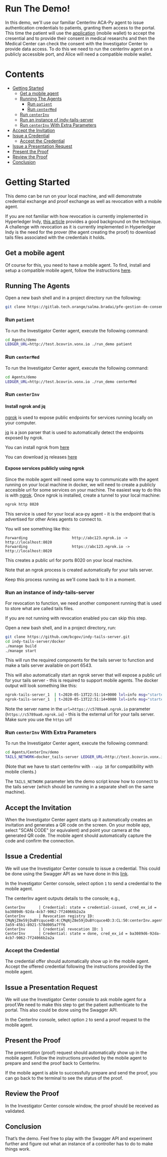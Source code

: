 # Run The Demo! <!-- omit in toc -->

In this demo, we'll  use our familiar CenterInv ACA-Py agent to issue authentication credentials to patients, granting them access to the portal. This time the patient will use the [application](https://gitlab.tech.orange/salma.bradai/pfe-gestion-de-consentement-patient/-/blob/main/application/README.md) (mobile wallet) to accept the cresential and to provide their consent in medical researchs and then the Medical Center can check the consent with the Investigator Center to provide data access. To do this we need to run the centerInv agent on a publicly accessible port, and Alice will need a compatible mobile wallet.

# Contents <!-- omit in toc -->

- [Getting Started](#getting-started)
  - [Get a mobile agent](#get-a-mobile-agent)
  - [Running The Agents](#running-the-agents)
    - [Run `patient`](#run-patient)
    - [Run `centerMed`](#run-centerMed)
  - [Run `centerInv`](#run-centerInv)
  - [Run an instance of indy-tails-server](#run-an-instance-of-indy-tails-server)
  - [Run `centerInv` With Extra Parameters](#run-centerInv-with-extra-parameters)
- [Accept the Invitation](#accept-the-invitation)
- [Issue a Credential](#issue-a-credential)
  - [Accept the Credential](#accept-the-credential)
- [Issue a Presentation Request](#issue-a-presentation-request)
- [Present the Proof](#present-the-proof)
- [Review the Proof](#review-the-proof)
- [Conclusion](#conclusion)

# Getting Started

This demo can be run on your local machine, and will demonstrate credential exchange and proof exchange as well as revocation with a mobile agent. 

If you are not familiar with how revocation is currently implemented in Hyperledger Indy, [this article](https://github.com/hyperledger/indy-hipe/tree/master/text/0011-cred-revocation) provides a good background on the technique. A challenge with revocation as it is currently implemented in Hyperledger Indy is the need for the prover (the agent creating the proof) to download tails files associated with the credentials it holds.

## Get a mobile agent

Of course for this, you need to have a mobile agent. To find, install and setup a compatible mobile agent, follow the instructions [here](https://github.com/bcgov/identity-kit-poc/blob/master/docs/GettingApp.md).

## Running The Agents

Open a new bash shell and in a project directory run the following:

```bash
git clone https://gitlab.tech.orange/salma.bradai/pfe-gestion-de-consentement-patient.git Agents 
```

### Run `patient` 

To run the Investigator Center agent, execute the following command:

```bash
cd Agents/demo
LEDGER_URL=http://test.bcovrin.vonx.io ./run_demo patient
```

### Run `centerMed` 

To run the Investigator Center agent, execute the following command:

```bash
cd Agents/demo
LEDGER_URL=http://test.bcovrin.vonx.io ./run_demo centerMed
```

### Run `centerInv` 

#### Install ngrok and jq

[ngrok](https://ngrok.com/) is used to expose public endpoints for services running locally on your computer.

[jq](https://github.com/stedolan/jq) is a json parser that is used to automatically detect the endpoints exposed by ngrok.

You can install ngrok from [here](https://ngrok.com/)

You can download jq releases [here](https://github.com/stedolan/jq/releases)

#### Expose services publicly using ngrok

Since the mobile agent will need some way to communicate with the agent running on your local machine in docker, we will need to create a publicly accesible url for some services on your machine. The easiest way to do this is with [ngrok](https://ngrok.com/). Once ngrok is installed, create a tunnel to your local machine:

```bash
ngrok http 8020
```

This service is used for your local aca-py agent - it is the endpoint that is advertised for other Aries agents to connect to.

You will see something like this:

```
Forwarding                    http://abc123.ngrok.io -> http://localhost:8020
Forwarding                    https://abc123.ngrok.io -> http://localhost:8020
```

This creates a public url for ports 8020 on your local machine.

Note that an ngrok process is created automatically for your tails server.

Keep this process running as we'll come back to it in a moment.

### Run an instance of indy-tails-server

For revocation to function, we need another component running that is used to store what are called tails files.

If you are not running with revocation enabled you can skip this step.

Open a new bash shell, and in a project directory, run:

```bash
git clone https://github.com/bcgov/indy-tails-server.git
cd indy-tails-server/docker
./manage build
./manage start
```

This will run the required components for the tails server to function and make a tails server available on port 6543.

This will also automatically start an ngrok server that will expose a public url for your tails server - this is required to support mobile agents. The docker output will look something like this:

```bash
ngrok-tails-server_1  | t=2020-05-13T22:51:14+0000 lvl=info msg="started tunnel" obj=tunnels name="command_line (http)" addr=http://tails-server:6543 url=http://c5789aa0.ngrok.io
ngrok-tails-server_1  | t=2020-05-13T22:51:14+0000 lvl=info msg="started tunnel" obj=tunnels name=command_line addr=http://tails-server:6543 url=https://c5789aa0.ngrok.io
```

Note the server name in the `url=https://c5789aa0.ngrok.io` parameter (`https://c5789aa0.ngrok.io`) - this is the external url for your tails server. Make sure you use the `https` url!


### Run `centerInv` With Extra Parameters

To run the Investigator Center agent, execute the following command:

```bash
cd Agents/CenterInv/demo
TAILS_NETWORK=docker_tails-server LEDGER_URL=http://test.bcovrin.vonx.io ./run_demo centerInv --aip 10 --events
```

(Note that we have to start centerInv with `--aip 10` for compatibility with mobile clients.)

The `TAILS_NETWORK` parameter lets the demo script know how to connect to the tails server (which should be running in a separate shell on the same machine).

## Accept the Invitation

When the Investigator Center agent starts up it automatically creates an invitation and generates a QR code on the screen. On your mobile app, select "SCAN CODE" (or equivalent) and point your camera at the generated QR code. The mobile agent should automatically capture the code and confirm the connection. 

## Issue a Credential

We will use the Investigator Center console to issue a credential. This could be done using the Swagger API as we have done in this [link](https://github.com/0farah/GDCP.git/-/blob/main/API.md).

In the Investigator Center console, select option `1` to send a credential to the mobile agent.

The centerInv agent outputs details to the console; e.g.,

```text
CenterInv      | Credential: state = credential-issued, cred_ex_id = ba3089d6-92da-4cb7-9062-7f24066b2a2a
CenterInv      | Revocation registry ID: CMqNjZ8e59jDuBYcquce4D:4:CMqNjZ8e59jDuBYcquce4D:3:CL:50:centerInv.agent.patient_schema:CL_ACCUM:4f4fb2e4-3a59-45b1-8921-578d005a7ff6
CenterInv      | Credential revocation ID: 1
CenterInv      | Credential: state = done, cred_ex_id = ba3089d6-92da-4cb7-9062-7f24066b2a2a
```

### Accept the Credential

The credential offer should automatically show up in the mobile agent. Accept the offered credential following the instructions provided by the mobile agent. 

## Issue a Presentation Request

We will use the Investigator Center console to ask mobile agent for a proof.We need to make this step to get the patient authenticate to the portal. This also could be done using the Swagger API.

In the CenterInv console, select option `2` to send a proof request to the mobile agent.

## Present the Proof

The presentation (proof) request should automatically show up in the mobile agent. Follow the instructions provided by the mobile agent to prepare and send the proof back to CenterInv. 

If the mobile agent is able to successfully prepare and send the proof, you can go back to the terminal to see the status of the proof.


## Review the Proof

In the Investigator Center console window, the proof should be received as validated.

## Conclusion

That’s the demo. Feel free to play with the Swagger API and experiment further and figure out what an instance of a controller has to do to make things work.

<!-- Docs to Markdown version 1.0β17 -->